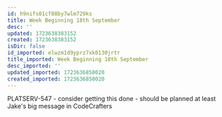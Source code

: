 ```yaml
---
id: h9nifs01cf88by7wlm729ks
title: Week Beginning 18th September
desc: ''
updated: 1723638383152
created: 1723638383152
isDir: false
id_imported: elwzm1d9yprz7xk0130jrtr
title_imported: Week Beginning 18th September
desc_imported: ''
updated_imported: 1723636850020
created_imported: 1723636850020
---
```


PLATSERV-547 - consider getting this done - should be planned at least
Jake's big message in CodeCrafters
